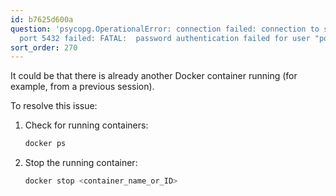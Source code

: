 ```yaml
---
id: b7625d600a
question: 'psycopg.OperationalError: connection failed: connection to server at "127.0.0.1",
  port 5432 failed: FATAL:  password authentication failed for user "postgres"'
sort_order: 270
---
```


It could be that there is already another Docker container running (for example, from a previous session).

To resolve this issue:

1. Check for running containers:
   ```bash
   docker ps
   ```
2. Stop the running container:
   ```bash
   docker stop <container_name_or_ID>
   ```